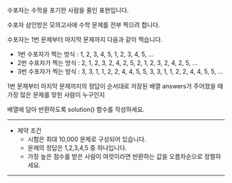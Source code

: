 수포자는 수학을 포기한 사람을 줄인 표현입니다.

수포자 삼인방은 모의고사에 수학 문제를 전부 찍으려 합니다.

수포자는 1번 문제부터 마지막 문제까지 다음과 같이 찍습니다.

- 1번 수포자가 찍는 방식 : 1, 2, 3, 4, 5, 1, 2, 3, 4, 5, ...
- 2번 수포자가 찍는 방식 : 2, 1, 2, 3, 2, 4, 2, 5, 2, 1, 2, 3, 2, 4, 2, 5, ...
- 3번 수포자가 찍는 방식 : 3, 3, 1, 1, 2, 2, 4, 4, 5, 5, 3, 3, 1, 1, 2, 2, 4, 4, 5, 5, ...

1번 문제부터 마지막 문제까지의 정답이 순서대로 저장된 배열 answers가 주어졌을 때 가장 많은 문제를 맞힌 사람이 누구인지

배열에 담아 반환하도록 solution() 함수를 작성하세요.

---

- 제약 조건
    - 시험은 최대 10,000 문제로 구성되어 있습니다.
    - 문제의 정답은 1,2,3,4,5 중 하나입니다.
    - 가장 높은 점수를 받은 사람이 여럿이라면 반환하는 값을 오름차순으로 정렬하세요.

---